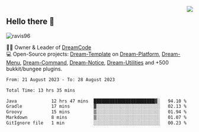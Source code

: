 <img align='right' src="https://github-readme-stats.vercel.app/api?username=Ravis96&show_icons=true">

## Hello there 👋
<p align="left"> <img src="https://komarev.com/ghpvc/?username=ravis96&label=Profile%20views&color=0e75b6&style=flat" alt="ravis96" /> </p>

👨‍💻 Owner & Leader of [DreamCode](https://github.com/DreamPoland) <br>
💻 Open-Source projects: [Dream-Template](https://github.com/DreamPoland/dream-template) on [Dream-Platform](https://github.com/DreamPoland/dream-platform), [Dream-Menu](https://github.com/DreamPoland/dream-menu), [Dream-Command](https://github.com/DreamPoland/dream-command), [Dream-Notice](https://github.com/DreamPoland/dream-notice), [Dream-Utilities](https://github.com/DreamPoland/dream-utilities) and +500 bukkit/bungee plugins.

<!--START_SECTION:waka-->

```txt
From: 21 August 2023 - To: 28 August 2023

Total Time: 13 hrs 35 mins

Java             12 hrs 47 mins  ███████████████████████▓░   94.10 %
Gradle           17 mins         ▓░░░░░░░░░░░░░░░░░░░░░░░░   02.13 %
Groovy           15 mins         ▒░░░░░░░░░░░░░░░░░░░░░░░░   01.94 %
Markdown         8 mins          ▒░░░░░░░░░░░░░░░░░░░░░░░░   01.07 %
GitIgnore file   1 min           ░░░░░░░░░░░░░░░░░░░░░░░░░   00.23 %
```

<!--END_SECTION:waka-->
